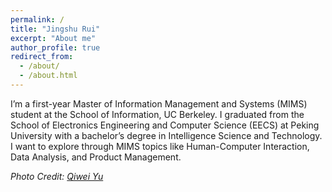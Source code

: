 ```yaml
---
permalink: /
title: "Jingshu Rui"
excerpt: "About me"
author_profile: true
redirect_from: 
  - /about/
  - /about.html
---
```



I’m a first-year Master of Information Management and Systems (MIMS) student at the School of Information, UC Berkeley. I graduated from the School of Electronics Engineering and Computer Science (EECS) at Peking University with a bachelor’s degree in Intelligence Science and Technology. I want to explore through MIMS topics like Human-Computer Interaction, Data Analysis, and Product Management.

*Photo Credit: [Qiwei Yu](https://kevinyu62442.github.io)*